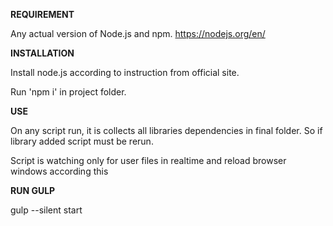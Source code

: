 **REQUIREMENT**

Any actual version of Node.js and npm.
https://nodejs.org/en/

**INSTALLATION**

Install node.js according to instruction from official site.
 
Run 'npm i' in project folder.

**USE**

On any script run, it is collects all libraries dependencies in final folder. So if library added script must be rerun.

Script is watching only for user files in realtime and reload browser windows according this

**RUN GULP**

gulp --silent start